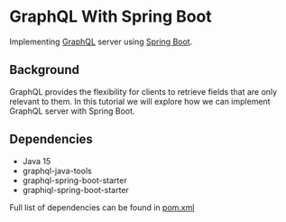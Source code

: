 # GraphQL With Spring Boot
Implementing [GraphQL][1] server using [Spring Boot][2].

## Background
GraphQL provides the flexibility for clients to retrieve fields that are only relevant to them. In this tutorial we 
will explore how we can implement GraphQL server with Spring Boot.

## Dependencies
  - Java 15
  - graphql-java-tools
  - graphql-spring-boot-starter
  - graphiql-spring-boot-starter
  
Full list of dependencies can be found in [pom.xml][3]

[1]: https://graphql.org/
[2]: https://spring.io/projects/spring-boot
[3]: ./pom.xml#L23
